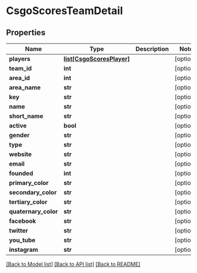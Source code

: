 # CsgoScoresTeamDetail

## Properties
Name | Type | Description | Notes
------------ | ------------- | ------------- | -------------
**players** | [**list[CsgoScoresPlayer]**](CsgoScoresPlayer.md) |  | [optional] 
**team_id** | **int** |  | [optional] 
**area_id** | **int** |  | [optional] 
**area_name** | **str** |  | [optional] 
**key** | **str** |  | [optional] 
**name** | **str** |  | [optional] 
**short_name** | **str** |  | [optional] 
**active** | **bool** |  | [optional] 
**gender** | **str** |  | [optional] 
**type** | **str** |  | [optional] 
**website** | **str** |  | [optional] 
**email** | **str** |  | [optional] 
**founded** | **int** |  | [optional] 
**primary_color** | **str** |  | [optional] 
**secondary_color** | **str** |  | [optional] 
**tertiary_color** | **str** |  | [optional] 
**quaternary_color** | **str** |  | [optional] 
**facebook** | **str** |  | [optional] 
**twitter** | **str** |  | [optional] 
**you_tube** | **str** |  | [optional] 
**instagram** | **str** |  | [optional] 

[[Back to Model list]](../README.md#documentation-for-models) [[Back to API list]](../README.md#documentation-for-api-endpoints) [[Back to README]](../README.md)

